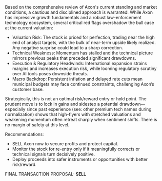 Based on the comprehensive review of Axon's current standing and market conditions, a cautious and disciplined approach is warranted. While Axon has impressive growth fundamentals and a robust law-enforcement technology ecosystem, several critical red flags overshadow the bull case at the current valuation:

- Valuation Risk: The stock is priced for perfection, trading near the high end of analyst targets, with the bulk of near-term upside likely realized. Any negative surprise could lead to a sharp correction.
- Technical Weakness: Momentum has stalled and the technical picture mirrors previous peaks that preceded significant drawdowns.
- Execution & Regulatory Headwinds: International expansion strains margins and increases execution risk, while looming regulatory scrutiny over AI tools poses downside threats.
- Macro Backdrop: Persistent inflation and delayed rate cuts mean municipal budgets may face continued constraints, challenging Axon’s customer base.

Strategically, this is not an optimal risk/reward entry or hold point. The prudent move is to lock in gains and sidestep a potential drawdown—especially since past experience (see: other premium tech names during normalization) shows that high-flyers with stretched valuations and weakening momentum often retreat sharply when sentiment shifts. There is no margin of safety at this level.

Recommendations:

- SELL Axon now to secure profits and protect capital.
- Monitor the stock for re-entry only if it meaningfully corrects or technical signals turn decisively positive.
- Deploy proceeds into safer instruments or opportunities with better risk/reward.

FINAL TRANSACTION PROPOSAL: **SELL**